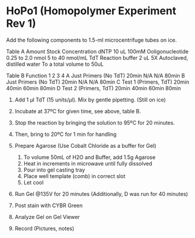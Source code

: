# HoPo1 (Homopolymer Experiment Rev 1)

Add the following components to 1.5-ml microcentrifuge tubes on ice.

Table A	Amount	Stock Concentration
dNTP	10 uL	100mM
Ooligonucleotide	0.25 to 2.0 nmol	5 to 40 nmol/mL
TdT Reaction buffer	2 uL	5X
Autoclaved, distilled water	To a total volume to 50uL	

Table B	Function	1	2	3	4
A	Just Primers (No TdT)	20min	N/A	N/A	80min
B	Just Primers (No TdT)	20min	N/A	N/A	80min
C	Test 1 (Primers, TdT)	20min	40min	60min	80min
D	Test 2 (Primers, TdT)	20min	40min	60min	80min


1. Add 1 µl TdT (15 units/µl). Mix by gentle pipetting. (Still on ice)
2. Incubate at 37ºC for given time, see above, table B.
3. Stop the reaction by bringing the solution to 95ºC for 20 minutes.
4. Then, bring to 20ºC for 1 min for handling
5. Prepare Agarose (Use Cobalt Chloride as a buffer for Gel)
    1. To volume 50mL of H2O and Buffer, add 1.5g Agarose
    2. Heat in increments in microwave until fully dissolved
    3. Pour into gel casting tray
    4. Place well template (comb) in correct slot
    5. Let cool

6. Run Gel @135V for 20 minutes  (Additionally, D was run for 40 minutes)
7. Post stain with CYBR Green
8. Analyze Gel on Gel Viewer
9. Record (Pictures, notes)




